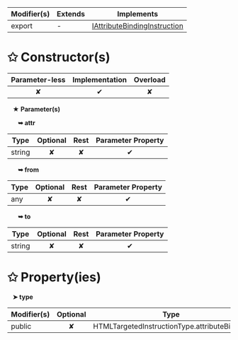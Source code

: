 | Modifier(s)                            | Extends                      | Implements                                    |
|----------------------------------------|------------------------------|-----------------------------------------------|
| export | - | [IAttributeBindingInstruction](/runtime-html/interface/definitions/iattributebindinginstruction.md) |

# &#10025; Constructor(s)

| Parameter-less                         | Implementation                          | Overload                          |
|:--------------------------------------:|:---------------------------------------:|:---------------------------------:|
| ✘ | ✔ | ✘ |

&nbsp;&nbsp; **&#9733; Parameter(s)**

&nbsp;&nbsp;&nbsp;&nbsp;&nbsp; **&#10149; attr**

| Type                        | Optional                           | Rest                          | Parameter Property                          |
|-----------------------------|:----------------------------------:|:-----------------------------:|:-------------------------------------------:|
| string | ✘  | ✘ | ✔ |

&nbsp;&nbsp;&nbsp;&nbsp;&nbsp; **&#10149; from**

| Type                        | Optional                           | Rest                          | Parameter Property                          |
|-----------------------------|:----------------------------------:|:-----------------------------:|:-------------------------------------------:|
| any | ✘  | ✘ | ✔ |

&nbsp;&nbsp;&nbsp;&nbsp;&nbsp; **&#10149; to**

| Type                        | Optional                           | Rest                          | Parameter Property                          |
|-----------------------------|:----------------------------------:|:-----------------------------:|:-------------------------------------------:|
| string | ✘  | ✘ | ✔ |

# &#10025; Property(ies)

&nbsp;&nbsp; **&#10148; type**

| Modifier(s)                               | Optional                           | Type                         |
|-------------------------------------------|:----------------------------------:|------------------------------|
| public | ✘ | HTMLTargetedInstructionType.attributeBinding |